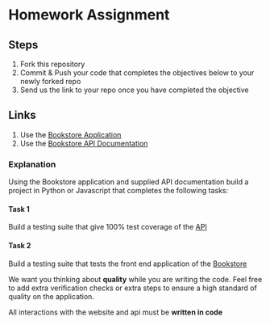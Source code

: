 # Homework Assignment

## Steps
1. Fork this repository
2. Commit & Push your code that completes the objectives below to your newly forked repo
3. Send us the link to your repo once you have completed the objective

## Links
1. Use the [Bookstore Application](https://demoqa.com/books)
2. Use the [Bookstore API Documentation](https://demoqa.com/swagger/)

### Explanation
Using the Bookstore application and supplied API documentation build a project in Python or Javascript that completes the following tasks:

#### Task 1
Build a testing suite that give 100% test coverage of the [API](https://demoqa.com/swagger/)

#### Task 2
Build a testing suite that tests the front end application of the [Bookstore](https://demoqa.com/books)

We want you thinking about **quality** while you are writing the code. Feel free to add extra verification checks or extra steps to ensure a high standard of quality on the application. 

All interactions with the website and api must be **written in code**
